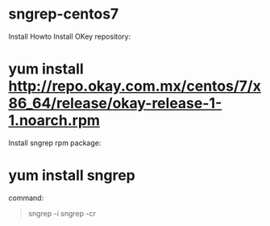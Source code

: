 # sngrep-centos7
Install Howto
Install OKey repository:
# yum install http://repo.okay.com.mx/centos/7/x86_64/release/okay-release-1-1.noarch.rpm

Install sngrep rpm package:
# yum install sngrep

command:
> sngrep -i
> sngrep -cr
